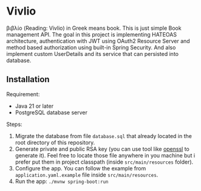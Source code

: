 # Vivlio

βιβλίο (Reading: Vivlio) in Greek means book. This is just simple Book management API. The goal in this project is implementing HATEOAS architecture, authentication with JWT using OAuth2 Resource Server and method based authorization using built-in Spring Security. And also implement custom UserDetails and its service that can persisted into database.

## Installation

Requirement:
- Java 21 or later
- PostgreSQL database server

Steps:
1. Migrate the database from file `database.sql` that already located in the root directory of this repository.
2. Generate private and public RSA key (you can use tool like [openssl](https://www.openssl.org/) to generate it). Feel free to locate those file anywhere in you machine but i prefer put them in project classpath (inside `src/main/resources` folder).
3. Configure the app. You can follow the example from `application.yaml.example` file inside `src/main/resources`.
4. Run the app: `./mvnw spring-boot:run`
